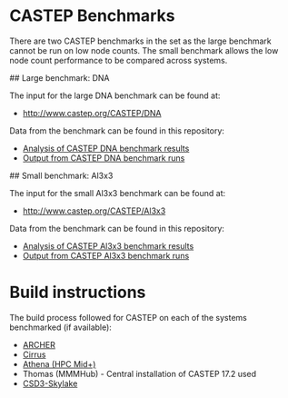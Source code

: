# CASTEP Benchmarks

There are two CASTEP benchmarks in the set as the large benchmark cannot
be run on low node counts. The small benchmark allows the low node count
performance to be compared across systems.

## Large benchmark: DNA

The input for the large DNA benchmark can be found at:

* http://www.castep.org/CASTEP/DNA

Data from the benchmark can be found in this repository:

* [Analysis of CASTEP DNA benchmark results](scripts/CASTEP_DNA_perf_analysis.ipynb)
* [Output from CASTEP DNA benchmark runs](DNA/results)

## Small benchmark: Al3x3

The input for the small Al3x3 benchmark can be found at:

* http://www.castep.org/CASTEP/Al3x3

Data from the benchmark can be found in this repository:

* [Analysis of CASTEP Al3x3 benchmark results](scripts/CASTEP_al3x3_perf_analysis.ipynb)
* [Output from CASTEP Al3x3 benchmark runs](al3x3/results)

# Build instructions

The build process followed for CASTEP on each of the systems benchmarked (if available):

* [ARCHER](https://github.com/hpc-uk/build-instructions/blob/master/CASTEP/ARCHER_16.1.2_intel16_CrayMPT.md)
* [Cirrus](https://github.com/hpc-uk/build-instructions/blob/master/CASTEP/Cirrus_16.1.1_intel17_HPEMPT.md)
* [Athena (HPC Mid+)](https://github.com/hpc-uk/build-instructions/blob/master/CASTEP/Athena_18.1.0_gcc6_IMPI.md)
* Thomas (MMMHub) - Central installation of CASTEP 17.2 used
* [CSD3-Skylake](https://github.com/hpc-uk/build-instructions/blob/master/CASTEP/CSD3Skylake_17.2.1_intel17_IMPI.md)



